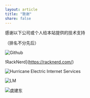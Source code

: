 ```yaml
---
layout: article
title: "致谢"
share: false
---
```


感谢以下公司或个人给本站提供的技术支持

（排名不分先后）

![Github](https://github.com/)

!RackNerd](https://racknerd.com/)

![Hurricane Electric Internet Services](http://he.net/)

![LM](https://github.com/emptymalei/)

![虞建东](https://github.com/yujiandong/)
